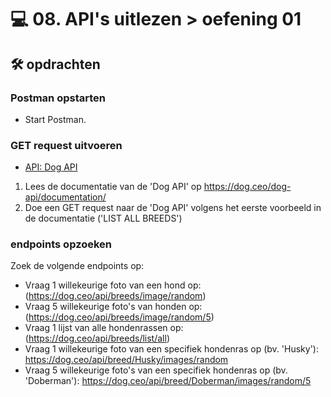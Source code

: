 # 💻 08. API's uitlezen > oefening 01

## 🛠️ opdrachten

### Postman opstarten

 - Start Postman.

### GET request uitvoeren

 - [API: Dog API](https://dog.ceo/dog-api/)

 1. Lees de documentatie van de 'Dog API' op https://dog.ceo/dog-api/documentation/
 2. Doe een GET request naar de 'Dog API' volgens het eerste voorbeeld in de documentatie ('LIST ALL BREEDS')

### endpoints opzoeken

Zoek de volgende endpoints op:
- Vraag 1 willekeurige foto van een hond op: (https://dog.ceo/api/breeds/image/random)
- Vraag 5 willekeurige foto's van honden op: (https://dog.ceo/api/breeds/image/random/5)
- Vraag 1 lijst van alle hondenrassen op: (https://dog.ceo/api/breeds/list/all)
- Vraag 1 willekeurige foto van een specifiek hondenras op (bv. 'Husky'): https://dog.ceo/api/breed/Husky/images/random
- Vraag 5 willekeurige foto's van een specifiek hondenras op (bv. 'Doberman'): https://dog.ceo/api/breed/Doberman/images/random/5